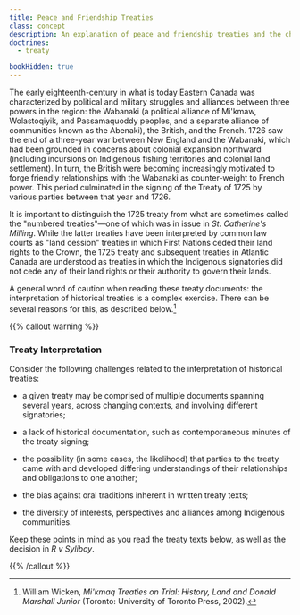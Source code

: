 ```yaml
---
title: Peace and Friendship Treaties
class: concept
description: An explanation of peace and friendship treaties and the challenges of treaty interpretation
doctrines:
  - treaty

bookHidden: true
---
```


The early eighteenth-century in what is today Eastern Canada was characterized by political and military struggles and alliances between three powers in the region: the Wabanaki (a political alliance of Mi'kmaw, Wolastoqiyik, and Passamaquoddy peoples, and a separate alliance of communities known as the Abenaki), the British, and the French. 1726 saw the end of a three-year war between New England and the Wabanaki, which had been grounded in concerns about colonial expansion northward (including incursions on Indigenous fishing territories and colonial land settlement). In turn, the British were becoming increasingly motivated to forge friendly relationships with the Wabanaki as counter-weight to French power. This period culminated in the signing of the Treaty of 1725 by various parties between that year and 1726.

It is important to distinguish the 1725 treaty from what are sometimes called the "numbered treaties"—one of which was in issue in *St. Catherine's Milling*. While the latter treaties have been interpreted by common law courts as "land cession" treaties in which First Nations ceded their land rights to the Crown, the 1725 treaty and subsequent treaties in Atlantic Canada are understood as treaties in which the Indigenous signatories did not cede any of their land rights or their authority to govern their lands.

A general word of caution when reading these treaty documents: the interpretation of historical treaties is a complex exercise. There can be several reasons for this, as described below.[^wicken2002]

{{% callout warning %}} 

### Treaty Interpretation

Consider the following challenges related to the interpretation of historical treaties:

- a given treaty may be comprised of multiple documents spanning several years, across changing contexts, and involving different signatories;

- a lack of historical documentation, such as contemporaneous minutes of the treaty signing;

- the possibility (in some cases, the likelihood) that parties to the treaty came with and developed differing understandings of their relationships and obligations to one another;

- the bias against oral traditions inherent in written treaty texts;

- the diversity of interests, perspectives and alliances among Indigenous communities.

Keep these points in mind as you read the treaty texts below, as well as the decision in *R v Syliboy*. 


{{% /callout %}}

[^wicken2002]: William Wicken, *Mi'kmaq Treaties on Trial: History, Land and Donald Marshall Junior* (Toronto: University of Toronto Press, 2002).
